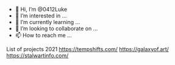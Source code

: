 - 👋 Hi, I’m @0412Luke
- 👀 I’m interested in ...
- 🌱 I’m currently learning ...
- 💞️ I’m looking to collaborate on ...
- 📫 How to reach me ...

<!---
0412Luke/0412Luke is a ✨ special ✨ repository because its `README.md` (this file) appears on your GitHub profile.
You can click the Preview link to take a look at your changes.
--->


List of projects 2021
https://tempshifts.com/
https://galaxyof.art/
https://stalwartinfo.com/
